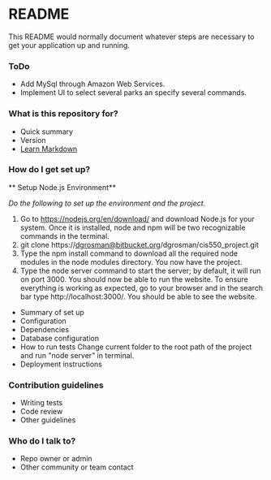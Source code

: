 # README #

This README would normally document whatever steps are necessary to get your application up and running.

### ToDo ###

* Add MySql through Amazon Web Services.
* Implement UI to select several parks an specify several commands. 

### What is this repository for? ###

* Quick summary
* Version
* [Learn Markdown](https://bitbucket.org/tutorials/markdowndemo)

### How do I get set up? ###

** Setup Node.js Environment**

*Do the following to set up the environment and the project.*

1. Go to https://nodejs.org/en/download/ and download Node.js for your system. Once it is
installed, node and npm will be two recognizable commands in the terminal.
2. git clone https://dgrosman@bitbucket.org/dgrosman/cis550_project.git
3. Type the npm install command to download all the required node modules in the node modules
directory. You now have the project.
4. Type the node server command to start the server; by default, it will run on port 3000. You should
now be able to run the website. To ensure everything is working as expected, go to your browser
and in the search bar type http://localhost:3000/. You should be able to see the website.


* Summary of set up
* Configuration
* Dependencies
* Database configuration
* How to run tests
	Change current folder to the root path of the project and run "node server" in terminal.
* Deployment instructions

### Contribution guidelines ###

* Writing tests
* Code review
* Other guidelines

### Who do I talk to? ###

* Repo owner or admin
* Other community or team contact